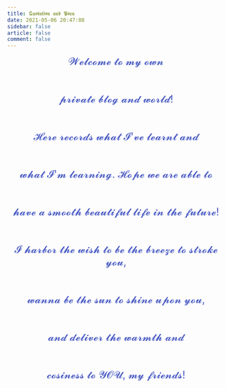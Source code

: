 ```yaml
---
title: 𝕼𝖚𝖔𝖙𝖆𝖙𝖎𝖔𝖓 𝖆𝖓𝖉 𝕻𝖔𝖊𝖓
date: 2021-05-06 20:47:08
sidebar: false
article: false
comment: false
---
```

<center>
    <font color="#4b5cc4" size="5">
    𝓦𝓮𝓵𝓬𝓸𝓶𝓮 𝓽𝓸 𝓶𝔂 𝓸𝔀𝓷 <br><br><br>
    𝓹𝓻𝓲𝓿𝓪𝓽𝓮 𝓫𝓵𝓸𝓰 𝓪𝓷𝓭 𝔀𝓸𝓻𝓵𝓭!<br><br><br>
    𝓗𝓮𝓻𝓮 𝓻𝓮𝓬𝓸𝓻𝓭𝓼 𝔀𝓱𝓪𝓽 𝓘'𝓿𝓮 𝓵𝓮𝓪𝓻𝓷𝓽 𝓪𝓷𝓭 <br><br><br>
    𝔀𝓱𝓪𝓽 𝓘'𝓶 𝓵𝓮𝓪𝓻𝓷𝓲𝓷𝓰. 𝓗𝓸𝓹𝓮 𝔀𝓮 𝓪𝓻𝓮 𝓪𝓫𝓵𝓮 𝓽𝓸 <br><br><br>
    𝓱𝓪𝓿𝓮 𝓪 𝓼𝓶𝓸𝓸𝓽𝓱 𝓫𝓮𝓪𝓾𝓽𝓲𝓯𝓾𝓵 𝓵𝓲𝓯𝓮 𝓲𝓷 𝓽𝓱𝓮 𝓯𝓾𝓽𝓾𝓻𝓮!<br><br><br>
    𝓘 𝓱𝓪𝓻𝓫𝓸𝓻 𝓽𝓱𝓮 𝔀𝓲𝓼𝓱 𝓽𝓸 𝓫𝓮 𝓽𝓱𝓮 𝓫𝓻𝓮𝓮𝔃𝓮 𝓽𝓸 𝓼𝓽𝓻𝓸𝓴𝓮 𝔂𝓸𝓾, <br><br><br>
    𝔀𝓪𝓷𝓷𝓪 𝓫𝓮 𝓽𝓱𝓮 𝓼𝓾𝓷 𝓽𝓸 𝓼𝓱𝓲𝓷𝓮 𝓾𝓹𝓸𝓷 𝔂𝓸𝓾, <br><br><br>
    𝓪𝓷𝓭 𝓭𝓮𝓵𝓲𝓿𝓮𝓻 𝓽𝓱𝓮 𝔀𝓪𝓻𝓶𝓽𝓱 𝓪𝓷𝓭 <br><br><br>
    𝓬𝓸𝓼𝓲𝓷𝓮𝓼𝓼 𝓽𝓸 𝓨𝓞𝓤, 𝓶𝔂 𝓯𝓻𝓲𝓮𝓷𝓭𝓼!
    </font>
</center>
<style>
.page{
margin:0 auto;
background-image: url(/images/Wallpapers/morning-sunrise-wallpaper-1638x1024.jpg);
background-position: center center;
background-attachment: fixed;
background-size: cover;
}
</style>
